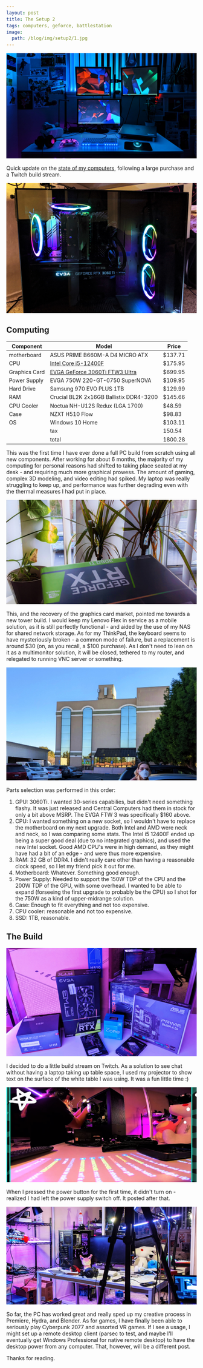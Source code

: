 ```yaml
---
layout: post
title: The Setup 2
tags: computers, geforce, battlestation
image:
  path: /blog/img/setup2/1.jpg
---
```


![image of the desk and monitors](/blog/img/setup2/1.jpg)

Quick update on the [state of my computers](http://starmaid.github.io/blog/2021/08/31/the-setup.html), following a large purchase and a Twitch build stream.

![Internals](/blog/img/setup2/7.jpg)

## Computing

| Component	    | Model	                            | Price	    |
|       ---     |               ---                 |    ---    |
| motherboard	| ASUS PRIME B660M-A D4 MICRO ATX	| $137.71	|
| CPU	        | [Intel Core i5-12400F](https://www.intel.com/content/www/us/en/products/sku/134587/intel-core-i512400f-processor-18m-cache-up-to-4-40-ghz/specifications.html)	            | $175.95	|
| Graphics Card	| [EVGA GeForce 3060Ti FTW3 Ultra](https://www.evga.com/Products/Product.aspx?pn=08G-P5-3667-KL)	| $699.95	|
| Power Supply	| EVGA 750W 220-GT-0750 SuperNOVA	| $109.95	|
| Hard Drive	| Samsung 970 EVO PLUS 1TB	        | $129.99	|
| RAM	        | Crucial BL2K 2x16GB Ballistix DDR4-3200	| $145.66	|
| CPU Cooler	| Noctua NH-U12S Redux (LGA 1700)	| $48.59	    |
| Case	        | NZXT H510 Flow	                | $98.83	    |
| OS	        | Windows 10 Home	                | $103.11	|
| | tax |		150.54	|
| | total |	1800.28 |	

This was the first time I have ever done a full PC build from scratch using all new components. After working for about 6 months, the majority of my computing for personal reasons had shifted to taking place seated at my desk - and requiring much more graphical prowess. The amount of gaming, complex 3D modeling, and video editing had spiked. My laptop was really struggling to keep up, and performance was further degrading even with the thermal measures I had put in place. 

![The 3060Ti in the sun](/blog/img/setup2/2.jpg)

This, and the recovery of the graphics card market, pointed me towards a new tower build. I would keep my Lenovo Flex in service as a mobile solution, as it is still perfectly functional - and aided by the use of my NAS for shared network storage. As for my ThinkPad, the keyboard seems to have mysteriously broken - a common mode of failure, but a replacement is around $30 (on, as you recall, a $100 purchase). As I don't need to lean on it as a multimonitor solution, it will be closed, tethered to my router, and relegated to running VNC server or something. 

![Pic of r outside central computers](/blog/img/setup2/3.jpg)

Parts selection was performed in this order:

1. GPU: 3060Ti. I wanted 30-series capabilies, but didn't need something flashy. It was just released and Central Computers had them in stock for only a bit above MSRP. The EVGA FTW 3 was specifically $160 above.
2. CPU: I wanted something on a new socket, so I wouldn't have to replace the motherboard on my next upgrade. Both Intel and AMD were neck and neck, so I was comparing some stats. The Intel i5 12400F ended up being a super good deal (due to no integrated graphics), and used the new Intel socket. Good AMD CPU's were in high demand, as they might have had a bit of an edge - and were thus more expensive.
3. RAM: 32 GB of DDR4. I didn't really care other than having a reasonable clock speed, so I let my friend pick it out for me.
4. Motherboard: Whatever. Something good enough.
5. Power Supply: Needed to support the 150W TDP of the CPU and the 200W TDP of the GPU, with some overhead. I wanted to be able to expand (forseeing the first upgrade to probably be the CPU) so I shot for the 750W as a kind of upper-midrange solution.
6. Case: Enough to fit everything and not too expensive.
7. CPU cooler: reasonable and not too expensive.
8. SSD: 1TB, reasonable.

## The Build

![The pile of parts](/blog/img/setup2/4.jpg)

I decided to do a little build stream on Twitch. As a solution to see chat without having a laptop taking up table space, I used my projector to show text on the surface of the white table I was using. It was a fun little time :)

![Stream screenshot](/blog/img/setup2/5.png)

When I pressed the power button for the first time, it didn't turn on - realized I had left the power supply switch off. It posted after that.

![Post-stream shot](/blog/img/setup2/6.jpg)

So far, the PC has worked great and really sped up my creative process in Premiere, Hydra, and Blender. As for games, I have finally been able to seriously play Cyberpunk 2077 and assorted VR games. If I see a usage, I might set up a remote desktop client (parsec to test, and maybe I'll eventually get Windows Professional for native remote desktop) to have the desktop power from any computer. That, however, will be a different post.

Thanks for reading.